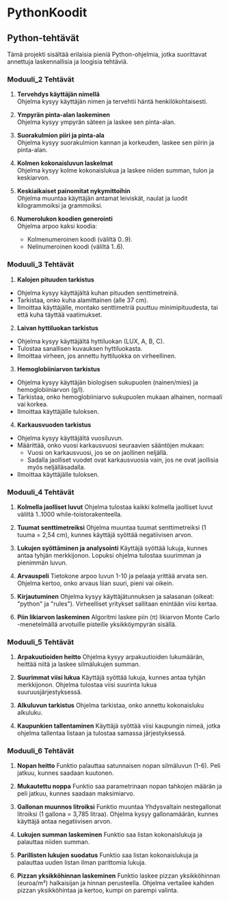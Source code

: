 # PythonKoodit
## Python-tehtävät

Tämä projekti sisältää erilaisia pieniä Python-ohjelmia, jotka suorittavat annettuja laskennallisia ja loogisia tehtäviä.

### Moduuli_2 Tehtävät

1. **Tervehdys käyttäjän nimellä**  
   Ohjelma kysyy käyttäjän nimen ja tervehtii häntä henkilökohtaisesti.

2. **Ympyrän pinta-alan laskeminen**  
   Ohjelma kysyy ympyrän säteen ja laskee sen pinta-alan.

3. **Suorakulmion piiri ja pinta-ala**  
   Ohjelma kysyy suorakulmion kannan ja korkeuden, laskee sen piirin ja pinta-alan.

4. **Kolmen kokonaisluvun laskelmat**  
   Ohjelma kysyy kolme kokonaislukua ja laskee niiden summan, tulon ja keskiarvon.

5. **Keskiaikaiset painomitat nykymittoihin**  
   Ohjelma muuntaa käyttäjän antamat leiviskät, naulat ja luodit kilogrammoiksi ja grammoiksi.

6. **Numerolukon koodien generointi**  
   Ohjelma arpoo kaksi koodia:
   - Kolmenumeroinen koodi (väliltä 0..9).
   - Nelinumeroinen koodi (väliltä 1..6).

### Moduuli_3 Tehtävät

1. **Kalojen pituuden tarkistus**
- Ohjelma kysyy käyttäjältä kuhan pituuden senttimetreinä.
- Tarkistaa, onko kuha alamittainen (alle 37 cm).
- Ilmoittaa käyttäjälle, montako senttimetriä puuttuu minimipituudesta, tai että kuha täyttää vaatimukset.

2. **Laivan hyttiluokan tarkistus**
- Ohjelma kysyy käyttäjältä hyttiluokan (LUX, A, B, C).
- Tulostaa sanallisen kuvauksen hyttiluokasta.
- Ilmoittaa virheen, jos annettu hyttiluokka on virheellinen.

3. **Hemoglobiiniarvon tarkistus**
- Ohjelma kysyy käyttäjän biologisen sukupuolen (nainen/mies) ja hemoglobiiniarvon (g/l).
- Tarkistaa, onko hemoglobiiniarvo sukupuolen mukaan alhainen, normaali vai korkea.
- Ilmoittaa käyttäjälle tuloksen.

4. **Karkausvuoden tarkistus**
- Ohjelma kysyy käyttäjältä vuosiluvun.
- Määrittää, onko vuosi karkausvuosi seuraavien sääntöjen mukaan:
  - Vuosi on karkausvuosi, jos se on jaollinen neljällä.
  - Sadalla jaolliset vuodet ovat karkausvuosia vain, jos ne ovat jaollisia myös neljälläsadalla.
- Ilmoittaa käyttäjälle tuloksen.

### Moduuli_4 Tehtävät

1. **Kolmella jaolliset luvut**
Ohjelma tulostaa kaikki kolmella jaolliset luvut väliltä 1..1000 while-toistorakenteella.

2. **Tuumat senttimetreiksi**
Ohjelma muuntaa tuumat senttimetreiksi (1 tuuma = 2,54 cm), kunnes käyttäjä syöttää negatiivisen arvon.

3. **Lukujen syöttäminen ja analysointi**
Käyttäjä syöttää lukuja, kunnes antaa tyhjän merkkijonon. Lopuksi ohjelma tulostaa suurimman ja pienimmän luvun.

4. **Arvauspeli**
Tietokone arpoo luvun 1-10 ja pelaaja yrittää arvata sen. Ohjelma kertoo, onko arvaus liian suuri, pieni vai oikein.

5. **Kirjautuminen**
Ohjelma kysyy käyttäjätunnuksen ja salasanan (oikeat: "python" ja "rules"). Virheelliset yritykset sallitaan enintään viisi kertaa.

6. **Piin likiarvon laskeminen**
Algoritmi laskee piin (π) likiarvon Monte Carlo -menetelmällä arvotuille pisteille yksikköympyrän sisällä.

### Moduuli_5 Tehtävät

1. **Arpakuutioiden heitto**
Ohjelma kysyy arpakuutioiden lukumäärän, heittää niitä ja laskee silmälukujen summan.

2. **Suurimmat viisi lukua**
Käyttäjä syöttää lukuja, kunnes antaa tyhjän merkkijonon. Ohjelma tulostaa viisi suurinta lukua suuruusjärjestyksessä.

3. **Alkuluvun tarkistus**
Ohjelma tarkistaa, onko annettu kokonaisluku alkuluku.

4. **Kaupunkien tallentaminen**
Käyttäjä syöttää viisi kaupungin nimeä, jotka ohjelma tallentaa listaan ja tulostaa samassa järjestyksessä.

### Moduuli_6 Tehtävät

1. **Nopan heitto**
Funktio palauttaa satunnaisen nopan silmäluvun (1-6). Peli jatkuu, kunnes saadaan kuutonen.

2. **Mukautettu noppa**
Funktio saa parametrinaan nopan tahkojen määrän ja peli jatkuu, kunnes saadaan maksimiarvo.

3. **Gallonan muunnos litroiksi**
Funktio muuntaa Yhdysvaltain nestegallonat litroiksi (1 gallona = 3,785 litraa). Ohjelma kysyy gallonamäärän, kunnes käyttäjä antaa negatiivisen arvon.

4. **Lukujen summan laskeminen**
Funktio saa listan kokonaislukuja ja palauttaa niiden summan.

5. **Parillisten lukujen suodatus**
Funktio saa listan kokonaislukuja ja palauttaa uuden listan ilman parittomia lukuja.

6. **Pizzan yksikköhinnan laskeminen**
Funktio laskee pizzan yksikköhinnan (euroa/m²) halkaisijan ja hinnan perusteella. Ohjelma vertailee kahden pizzan yksikköhintaa ja kertoo, kumpi on parempi valinta.

